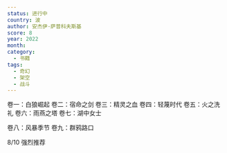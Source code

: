 ```yaml
---
status: 进行中
country: 波
author: 安杰伊·萨普科夫斯基
score: 8
year: 2022
month:
category:
  - 书籍
tags:
  - 奇幻
  - 架空
  - 战斗
---
```

卷一：白狼崛起
卷二：宿命之剑
卷三：精灵之血
卷四：轻蔑时代
卷五：火之洗礼
卷六：雨燕之塔
卷七：湖中女士

卷八：风暴季节
卷九：群鸦路口

8/10 强烈推荐
